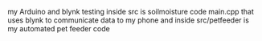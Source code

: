 my Arduino and blynk testing
inside src is soilmoisture code main.cpp that uses blynk to communicate data to my phone and inside src/petfeeder is my automated pet feeder code
